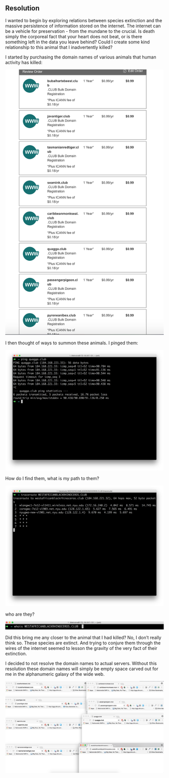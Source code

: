 ## Resolution
I wanted to begin by exploring relations between species extinction and the massive persistence of information stored on the internet.  The internet can be a vehicle for preservation - from the mundane to the crucial.  Is death simply the corporeal fact that your heart does not beat, or is there something left in the data you leave behind? Could I create some kind relationship to this animal that I inadvertently killed?  
  
I started by purchasing the domain names of various animals that human activity has killed:  

![alt text](./photos/domains.png "")

I then thought of ways to summon these animals. I pinged them:  

![alt text](./photos/ping.png "Logo Title Text 1")  

How do I find them, what is my path to them?    

![alt text](./photos/traceroute.png "next")

who are they?  

![alt text](./photos/whois.png "Logo Title Text 1")  

Did this bring me any closer to the animal that I had killed? No, I don’t really think so. These species are extinct.  And trying to conjure them through the wires of the internet seemed to lesson the gravity of the very fact of their extinction.    

I decided to not resolve the domain names to actual servers.  Without this resolution these domain names will simply be empty space carved out for me in the alphanumeric galaxy of the wide web.    

![alt text](./photos/sites.png "Logo Title Text 1")

 

